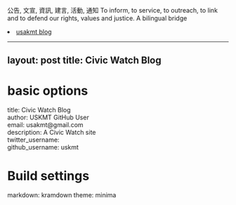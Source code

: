 

公告, 文宣, 資訊, 建言, 活動, 通知 To inform, to service, to outreach, to link and to defend our rights, values and justice. 
A bilingual bridge
<li><a href="http://classic-blog.udn.com/usakmt" > usakmt blog </a></li>

---
layout: post
title: Civic Watch Blog
---

# basic options
<div>title: Civic Watch Blog</div>
<div>author: USKMT GitHub User</div>
<div>email: usakmt@gmail.com</div>
<div>description: A Civic Watch site</div>
<div>twitter_username: </div>
<div>github_username: uskmt</div>

# Build settings
markdown: kramdown
theme: minima
